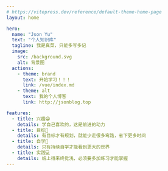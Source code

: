 ```yaml
---
# https://vitepress.dev/reference/default-theme-home-page
layout: home

hero:
  name: "Json Yu"
  text: "个人知识库"
  tagline: 我是真菜，只能多写多记
  image:
    src: /background.svg
    alt: 背景图
  actions:
    - theme: brand
      text: 开始学习！！！
      link: /vue/index.md
    - theme: alt
      text: 我的个人博客
      link: http://jsonblog.top

features:
  - title: 兴趣😁
    details: 学自己喜欢的，这是前进的动力
  - title: 目标🎯
    details: 有目标才有规划，就能少走很多弯路，省下更多时间
  - title: 自学📑
    details: 只有持续自学才能看到更大的世界
  - title: 实践💻
    details: 纸上得来终觉浅，必须要多加练习才能掌握
---
```


